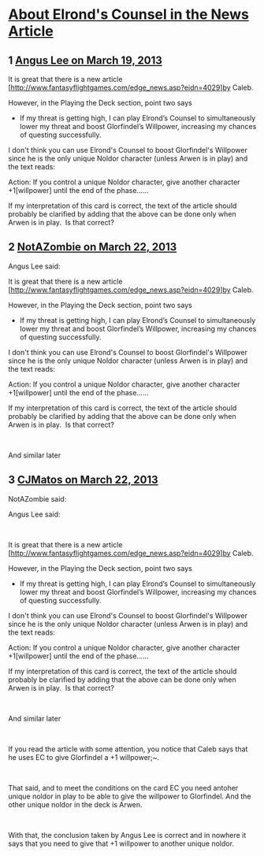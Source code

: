 # [About Elrond&#039;s Counsel in the News Article](https://community.fantasyflightgames.com/topic/81066-about-elronds-counsel-in-the-news-article/)

## 1 [Angus Lee on March 19, 2013](https://community.fantasyflightgames.com/topic/81066-about-elronds-counsel-in-the-news-article/?do=findComment&comment=775731)

It is great that there is a new article [http://www.fantasyflightgames.com/edge_news.asp?eidn=4029]by Caleb.

However, in the Playing the Deck section, point two says

 * If my threat is getting high, I can play Elrond’s Counsel to simultaneously lower my threat and boost Glorfindel’s Willpower, increasing my chances of questing successfully.

I don't think you can use Elrond's Counsel to boost Glorfindel's Willpower since he is the only unique Noldor character (unless Arwen is in play) and the text reads:

Action: If you control a unique Noldor character, give another character +1[willpower] until the end of the phase……

If my interpretation of this card is correct, the text of the article should probably be clarified by adding that the above can be done only when Arwen is in play.  Is that correct?

## 2 [NotAZombie on March 22, 2013](https://community.fantasyflightgames.com/topic/81066-about-elronds-counsel-in-the-news-article/?do=findComment&comment=776969)

Angus Lee said:

It is great that there is a new article [http://www.fantasyflightgames.com/edge_news.asp?eidn=4029]by Caleb.

However, in the Playing the Deck section, point two says

 * If my threat is getting high, I can play Elrond’s Counsel to simultaneously lower my threat and boost Glorfindel’s Willpower, increasing my chances of questing successfully.

I don't think you can use Elrond's Counsel to boost Glorfindel's Willpower since he is the only unique Noldor character (unless Arwen is in play) and the text reads:

Action: If you control a unique Noldor character, give another character +1[willpower] until the end of the phase……

If my interpretation of this card is correct, the text of the article should probably be clarified by adding that the above can be done only when Arwen is in play.  Is that correct?



 

And similar later

## 3 [CJMatos on March 22, 2013](https://community.fantasyflightgames.com/topic/81066-about-elronds-counsel-in-the-news-article/?do=findComment&comment=776987)

NotAZombie said:

Angus Lee said:

 

It is great that there is a new article [http://www.fantasyflightgames.com/edge_news.asp?eidn=4029]by Caleb.

However, in the Playing the Deck section, point two says

 * If my threat is getting high, I can play Elrond’s Counsel to simultaneously lower my threat and boost Glorfindel’s Willpower, increasing my chances of questing successfully.

I don't think you can use Elrond's Counsel to boost Glorfindel's Willpower since he is the only unique Noldor character (unless Arwen is in play) and the text reads:

Action: If you control a unique Noldor character, give another character +1[willpower] until the end of the phase……

If my interpretation of this card is correct, the text of the article should probably be clarified by adding that the above can be done only when Arwen is in play.  Is that correct?

 

And similar later



 

If you read the article with some attention, you notice that Caleb says that he uses EC to give Glorfindel a +1 willpower;~.

 

That said, and to meet the conditions on the card EC you need antoher unique noldor in play to be able to give the willpower to Glorfindel. And the other unique noldor in the deck is Arwen.

 

With that, the conclusion taken by Angus Lee is correct and in nowhere it says that you need to give that +1 willpower to another unique noldor.

